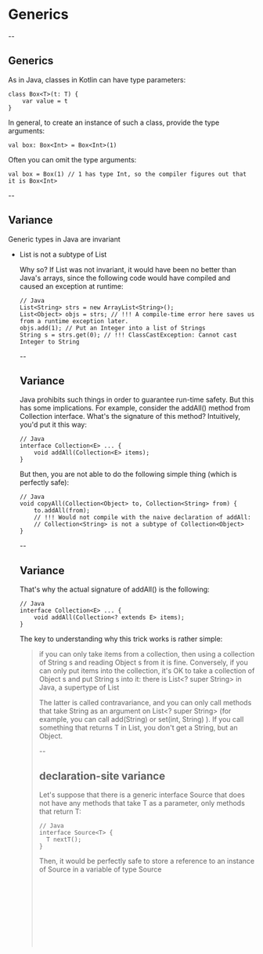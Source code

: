 # Generics

--
## Generics
As in Java, classes in Kotlin can have type parameters:
```
class Box<T>(t: T) {
    var value = t
}
```
In general, to create an instance of such a class, provide the type arguments:
```
val box: Box<Int> = Box<Int>(1)
```
Often you can omit the type arguments:
```
val box = Box(1) // 1 has type Int, so the compiler figures out that it is Box<Int>
```

--
## Variance
Generic types in Java are invariant
- List<String> is not a subtype of List<Object> 

Why so? If List was not invariant, it would have been no better than Java's arrays, since the following code would have compiled and caused an exception at runtime:
```
// Java
List<String> strs = new ArrayList<String>();
List<Object> objs = strs; // !!! A compile-time error here saves us from a runtime exception later.
objs.add(1); // Put an Integer into a list of Strings
String s = strs.get(0); // !!! ClassCastException: Cannot cast Integer to String
```
--
## Variance
Java prohibits such things in order to guarantee run-time safety. But this has some implications. For example, consider the addAll() method from Collection interface. What's the signature of this method? Intuitively, you'd put it this way:
```
// Java
interface Collection<E> ... {
    void addAll(Collection<E> items);
}
```
But then, you are not able to do the following simple thing (which is perfectly safe):
```
// Java
void copyAll(Collection<Object> to, Collection<String> from) {
    to.addAll(from);
    // !!! Would not compile with the naive declaration of addAll:
    // Collection<String> is not a subtype of Collection<Object>
}
```
--
## Variance
That's why the actual signature of addAll() is the following:
```
// Java
interface Collection<E> ... {
    void addAll(Collection<? extends E> items);
}
```


The key to understanding why this trick works is rather simple:
> if you can only take items from a collection, then using a collection of String s and reading Object s from it is fine. Conversely,
> if you can only put items into the collection, it's OK to take a collection of Object s and put String s into it: there is List<? super String> in Java, a supertype of List<Object>

The latter is called contravariance, and you can only call methods that take String as an argument on List<? super String> (for example, you can call add(String) or set(int, String) ). If you call something that returns T in List<T>, you don't get a String, but an Object.

--
## declaration-site variance
Let's suppose that there is a generic interface Source<T> that does not have any methods that take T as a parameter, only methods that return T:
```
// Java
interface Source<T> {
  T nextT();
}
```
Then, it would be perfectly safe to store a reference to an instance of Source<String> in a variable of type Source<Object>- there are no consumer-methods to call. But Java does not know this, and still prohibits it:
```
// Java
void demo(Source<String> strs) {
  Source<Object> objects = strs; // !!! Not allowed in Java
  // ...
}
```
To fix this, you should declare objects of type Source<? extends Object>, which is meaningless, because you can call all the same methods on such a variable as before, so there's no value added by the more complex type. But the compiler does not know that.

--
## declaration-site variance
In Kotlin you can annotate the type parameter T of Source to make sure that it is only returned (produced) from members of Source<T>, and never consumed. To do this, use the out modifier:
```
interface Source<out T> {
    fun nextT(): T
}

fun demo(strs: Source<String>) {
    val objects: Source<Any> = strs // This is OK, since T is an out-parameter
    // ...
}
```

--
## declaration-site variance
The general rule is: 
- when a type parameter T of a class C is declared out, it may occur only in out -position in the members of C, but in return C<Base> can safely be a supertype of C<Derived>.

In other words, you can say that the class C is covariant in the parameter T, or that T is a covariant type parameter. You can think of C as being a producer of T 's, and NOT a consumer of T 's.


The out modifier is called a variance annotation

--
## declaration-site variance
In addition to out, Kotlin provides a complementary variance annotation: in. 

This makes a type parameter contravariant: it can only be consumed and never produced. 

A good example of a contravariant type is Comparable:

```
interface Comparable<in T> {
    operator fun compareTo(other: T): Int
}

fun demo(x: Comparable<Number>) {
    x.compareTo(1.0) // 1.0 has type Double, which is a subtype of Number
    // Thus, you can assign x to a variable of type Comparable<Double>
    val y: Comparable<Double> = x // OK!
}
```
--
## Use-site variance: type projections
It is very convenient to declare a type parameter T as out and avoid trouble with subtyping on the use site, but some classes can't actually be restricted to only return T 's! A good example of this is Array:
```
class Array<T>(val size: Int) {
    fun get(index: Int): T { ... }
    fun set(index: Int, value: T) { ... }
}
```
This class cannot be either co- or contravariant in T. And this imposes certain inflexibilities. Consider the following function:
```
fun copy(from: Array<Any>, to: Array<Any>) {
    assert(from.size == to.size)
    for (i in from.indices)
        to[i] = from[i]
}
```
--
## Use-site variance: type projections
This function is supposed to copy items from one array to another. Let's try to apply it in practice:
```
val ints: Array<Int> = arrayOf(1, 2, 3)
val any = Array<Any>(3) { "" }
copy(ints, any)
//   ^ type is Array<Int> but Array<Any> was expected
```
Here you run into the same familiar problem: Array<T> is invariant in T, thus neither of Array<Int> and Array<Any> is a subtype of the other. 

--
## Use-site variance: type projections
To prohibit the copy function from writing to from, do the following:
```
fun copy(from: Array<out Any>, to: Array<Any>) { ... }
```
This is type projection, that means that from is not simply an array, but a restricted (projected) one.

You can only call those methods that return the type parameter T, in this case it means that you can only call get(). 

--
## Use-site variance: type projections
You can project a type with in as well:
```
fun fill(dest: Array<in String>, value: String) { ... }
```
Array<in String> corresponds to Java's Array<? super String>. This means that you can pass an array of CharSequence or an array of Object to the fill() function.

--
## Star-projections
Sometimes you want to say that you know nothing about the type argument, but still want to use it in a safe way. The safe way here is to define such a projection of the generic type, that every concrete instantiation of that generic type would be a subtype of that projection.

Kotlin provides so called star-projection syntax for this:
```
For Foo<out T : TUpper>
```
where T is a covariant type parameter with the upper bound TUpper, Foo<*> is equivalent to Foo<out TUpper>. It means that when the T is unknown you can safely read values of TUpper from Foo<*>.

For Foo<in T>, where T is a contravariant type parameter, Foo<*> is equivalent to Foo<in Nothing>. It means there is nothing you can write to Foo<*> in a safe way when T is unknown.

For Foo<T : TUpper>, where T is an invariant type parameter with the upper bound TUpper, Foo<*> is equivalent to Foo<out TUpper> for reading values and to Foo<in Nothing> for writing values.

If a generic type has several type parameters each of them can be projected independently. For example, if the type is declared as interface Function<in T, out U> you can imagine the following star-projections:

Function<*, String> means Function<in Nothing, String>.

Function<Int, *> means Function<Int, out Any?>.

Function<*, *> means Function<in Nothing, out Any?>.

Star-projections are very much like Java's raw types, but safe.

--
## Generic functions
Not only classes can have type parameters. Functions can, too. Type parameters are placed before the name of the function:
```
fun <T> singletonList(item: T): List<T> {
    // ...
}

fun <T> T.basicToString(): String {  // extension function
    // ...
}
```
To call a generic function, specify the type arguments at the call site after the name of the function:
```
val l = singletonList<Int>(1)
```

--
## Generic functions
Type arguments can be omitted if they can be inferred from the context, so the following example works as well:
```
val l = singletonList(1)
```

--
## Generic constraints
The set of all possible types that can be substituted for a given type parameter may be restricted by generic constraints.

--
## Upper bounds
The most common type of constraint is an upper bound that corresponds to Java's extends keyword:
```
fun <T : Comparable<T>> sort(list: List<T>) {  ... }
```
The type specified after a colon is the upper bound: only a subtype of Comparable<T> can be substituted for T. For example:
```
sort(listOf(1, 2, 3)) // OK. Int is a subtype of Comparable<Int>
sort(listOf(HashMap<Int, String>())) // Error: HashMap<Int, String> is not a subtype of Comparable<HashMap<Int, String>>
```

--
## Upper bounds
The default upper bound (if none specified) is Any?

Only one upper bound can be specified inside the angle brackets

If the same type parameter needs more than one upper bound, you need a separate where -clause:
```
fun <T> copyWhenGreater(list: List<T>, threshold: T): List<String>
    where T : CharSequence,
          T : Comparable<T> {
    return list.filter { it > threshold }.map { it.toString() }
}
```

The passed type must satisfy all conditions of the where clause simultaneously. In the above example, the T type must implement both CharSequence and Comparable.


